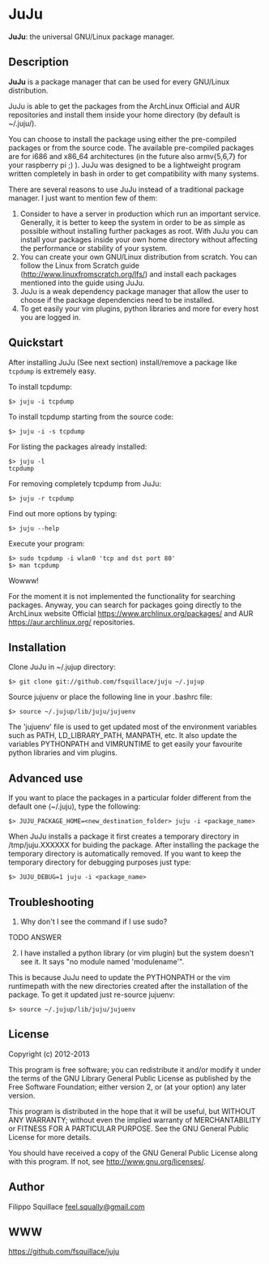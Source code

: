 # JuJu
**JuJu**: the universal GNU/Linux package manager.

## Description
**JuJu** is a package manager that can be used for every GNU/Linux distribution.

JuJu is able to get the packages from the ArchLinux Official and AUR repositories and install them
inside your home directory (by default is ~/.juju/).

You can choose to install the package using either the pre-compiled packages or from the source code. The available
pre-compiled packages are for i686 and x86\_64 architectures (in the future also armv{5,6,7} for your raspberry pi ;) ).
JuJu was designed to be a lightweight program written completely in bash in order to get compatibility with many systems.

There are several reasons to use JuJu instead of a traditional package manager. I just want to mention few of them:

1. Consider to have a server in production which run an important service. Generally,
    it is better to keep the system in order to be as simple as possible without installing further packages as root.
    With JuJu you can install your packages inside your own home directory without affecting the performance or stability of your
    system.
2. You can create your own GNU/Linux distribution from scratch. You can follow the Linux from Scratch guide
    (http://www.linuxfromscratch.org/lfs/) and install each packages mentioned into the guide using JuJu.
3. JuJu is a weak dependency package manager that allow the user to choose if the package dependencies need to be installed.
4. To get easily your vim plugins, python libraries and more for every host you are logged in.

## Quickstart
After installing JuJu (See next section) install/remove a package like `tcpdump` is extremely easy.

To install tcpdump:

    $> juju -i tcpdump

To install tcpdump starting from the source code:

    $> juju -i -s tcpdump

For listing the packages already installed:

    $> juju -l
    tcpdump

For removing completely tcpdump from JuJu:

    $> juju -r tcpdump

Find out more options by typing:

    $> juju --help

Execute your program:

    $> sudo tcpdump -i wlan0 'tcp and dst port 80'
    $> man tcpdump

Wowww!

For the moment it is not implemented the functionality for searching packages. Anyway, you can search for
packages going directly to the ArchLinux website Official https://www.archlinux.org/packages/ and AUR
https://aur.archlinux.org/ repositories.

## Installation
Clone JuJu in ~/.jujup directory:

    $> git clone git://github.com/fsquillace/juju ~/.jujup

Source jujuenv or place the following line in your .bashrc file:

    $> source ~/.jujup/lib/juju/jujuenv

The 'jujuenv' file is used to get updated most of the environment variables such as PATH, LD\_LIBRARY\_PATH,
    MANPATH, etc. It also update the variables PYTHONPATH and VIMRUNTIME to get easily your favourite python libraries and
    vim plugins.

## Advanced use
If you want to place the packages in a particular folder different from the default one (~/.juju),
   type the following:

    $> JUJU_PACKAGE_HOME=<new_destination_folder> juju -i <package_name>

When JuJu installs a package it first creates a temporary directory in /tmp/juju.XXXXXX for buiding the package.
After installing the package the temporary directory is automatically removed. If you want to keep the temporary directory for debugging
purposes just type:

    $> JUJU_DEBUG=1 juju -i <package_name>

## Troubleshooting

1. Why don't I see the command if I use sudo?

TODO ANSWER

2. I have installed a python library (or vim plugin) but the system doesn't see it. It says "no module named 'modulename'".

This is because JuJu need to update the PYTHONPATH or the vim runtimepath with the new directories created after the
installation of the package.
To get it updated just re-source jujuenv:

    $> source ~/.jujup/lib/juju/jujuenv

## License
Copyright (c) 2012-2013

This program is free software; you can redistribute it and/or modify it
under the terms of the GNU Library General Public License as published
by the Free Software Foundation; either version 2, or (at your option)
any later version.

This program is distributed in the hope that it will be useful,
but WITHOUT ANY WARRANTY; without even the implied warranty of
MERCHANTABILITY or FITNESS FOR A PARTICULAR PURPOSE.  See the
GNU General Public License for more details.

You should have received a copy of the GNU General Public License
along with this program.  If not, see <http://www.gnu.org/licenses/>.

## Author
Filippo Squillace <feel.squally@gmail.com>

## WWW
https://github.com/fsquillace/juju
